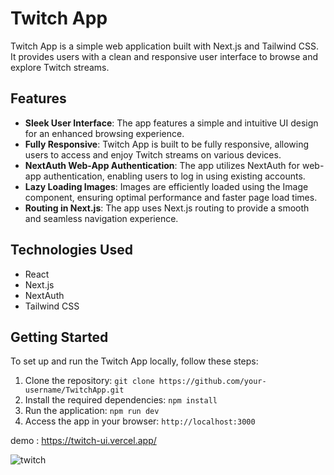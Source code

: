 # Twitch App

Twitch App is a simple web application built with Next.js and Tailwind CSS. It provides users with a clean and responsive user interface to browse and explore Twitch streams.

## Features

- **Sleek User Interface**: The app features a simple and intuitive UI design for an enhanced browsing experience.
- **Fully Responsive**: Twitch App is built to be fully responsive, allowing users to access and enjoy Twitch streams on various devices.
- **NextAuth Web-App Authentication**: The app utilizes NextAuth for web-app authentication, enabling users to log in using existing accounts.
- **Lazy Loading Images**: Images are efficiently loaded using the Image component, ensuring optimal performance and faster page load times.
- **Routing in Next.js**: The app uses Next.js routing to provide a smooth and seamless navigation experience.

## Technologies Used

- React
- Next.js
- NextAuth
- Tailwind CSS

## Getting Started

To set up and run the Twitch App locally, follow these steps:

1. Clone the repository: `git clone https://github.com/your-username/TwitchApp.git`
2. Install the required dependencies: `npm install`
3. Run the application: `npm run dev`
4. Access the app in your browser: `http://localhost:3000`

 
 demo : https://twitch-ui.vercel.app/
 
 
 ![twitch](https://user-images.githubusercontent.com/102383362/185799035-648e3fcf-c594-42e6-9cf5-bb9efc936718.png)
